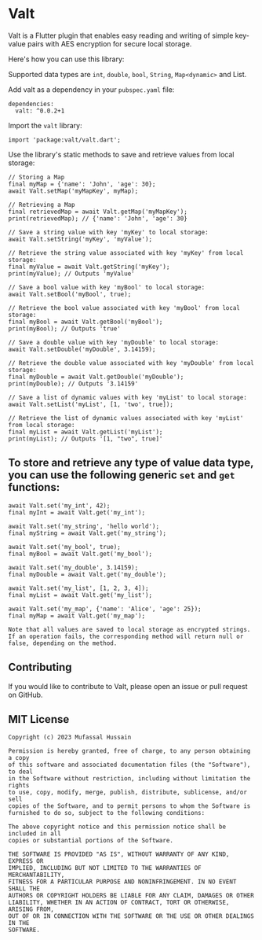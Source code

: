 
# Valt

Valt is a Flutter plugin that enables easy reading and writing of simple key-value pairs with AES encryption for secure local storage. 

Here's how you can use this library:

Supported data types are `int`, `double`, `bool`, `String`, `Map<dynamic>` and List<dynamic>.

Add valt as a dependency in your `pubspec.yaml` file:
```
dependencies:
  valt: ^0.0.2+1
```

Import the `valt` library:

```
import 'package:valt/valt.dart';
```
Use the library's static methods to save and retrieve values from local storage:
```
// Storing a Map
final myMap = {'name': 'John', 'age': 30};
await Valt.setMap('myMapKey', myMap);

// Retrieving a Map
final retrievedMap = await Valt.getMap('myMapKey');
print(retrievedMap); // {'name': 'John', 'age': 30}

// Save a string value with key 'myKey' to local storage:
await Valt.setString('myKey', 'myValue');

// Retrieve the string value associated with key 'myKey' from local storage:
final myValue = await Valt.getString('myKey');
print(myValue); // Outputs 'myValue'

// Save a bool value with key 'myBool' to local storage:
await Valt.setBool('myBool', true);

// Retrieve the bool value associated with key 'myBool' from local storage:
final myBool = await Valt.getBool('myBool');
print(myBool); // Outputs 'true'

// Save a double value with key 'myDouble' to local storage:
await Valt.setDouble('myDouble', 3.14159);

// Retrieve the double value associated with key 'myDouble' from local storage:
final myDouble = await Valt.getDouble('myDouble');
print(myDouble); // Outputs '3.14159'

// Save a list of dynamic values with key 'myList' to local storage:
await Valt.setList('myList', [1, 'two', true]);

// Retrieve the list of dynamic values associated with key 'myList' from local storage:
final myList = await Valt.getList('myList');
print(myList); // Outputs '[1, "two", true]'
```

## To store and retrieve any type of value data type, you can use the following generic `set` and `get` functions:

```
await Valt.set('my_int', 42);
final myInt = await Valt.get('my_int');

await Valt.set('my_string', 'hello world');
final myString = await Valt.get('my_string');

await Valt.set('my_bool', true);
final myBool = await Valt.get('my_bool');

await Valt.set('my_double', 3.14159);
final myDouble = await Valt.get('my_double');

await Valt.set('my_list', [1, 2, 3, 4]);
final myList = await Valt.get('my_list');

await Valt.set('my_map', {'name': 'Alice', 'age': 25});
final myMap = await Valt.get('my_map');

```


```
Note that all values are saved to local storage as encrypted strings. If an operation fails, the corresponding method will return null or false, depending on the method.
```

## Contributing 
If you would like to contribute to Valt, please open an issue or pull request on GitHub.

## MIT License
```
Copyright (c) 2023 Mufassal Hussain

Permission is hereby granted, free of charge, to any person obtaining a copy
of this software and associated documentation files (the "Software"), to deal
in the Software without restriction, including without limitation the rights
to use, copy, modify, merge, publish, distribute, sublicense, and/or sell
copies of the Software, and to permit persons to whom the Software is
furnished to do so, subject to the following conditions:

The above copyright notice and this permission notice shall be included in all
copies or substantial portions of the Software.

THE SOFTWARE IS PROVIDED "AS IS", WITHOUT WARRANTY OF ANY KIND, EXPRESS OR
IMPLIED, INCLUDING BUT NOT LIMITED TO THE WARRANTIES OF MERCHANTABILITY,
FITNESS FOR A PARTICULAR PURPOSE AND NONINFRINGEMENT. IN NO EVENT SHALL THE
AUTHORS OR COPYRIGHT HOLDERS BE LIABLE FOR ANY CLAIM, DAMAGES OR OTHER
LIABILITY, WHETHER IN AN ACTION OF CONTRACT, TORT OR OTHERWISE, ARISING FROM,
OUT OF OR IN CONNECTION WITH THE SOFTWARE OR THE USE OR OTHER DEALINGS IN THE
SOFTWARE.

```
